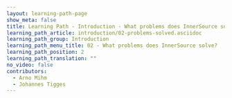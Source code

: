 ```yaml
---
layout: learning-path-page
show_meta: false
title: Learning Path - Introduction - What problems does InnerSource solve?
learning_path_article: introduction/02-problems-solved.asciidoc
learning_path_group: Introduction
learning_path_menu_title: 02 - What problems does InnerSource solve?
learning_path_position: 2
learning_path_translation: ""
no_video: false
contributors:
  - Arno Mihm
  - Johannes Tigges
---
```

<!--- This file autogenerated from https://github.com/InnerSourceCommons/InnerSourceLearningPath/blob/master/scripts/generate_learning_path_markdown.js -->